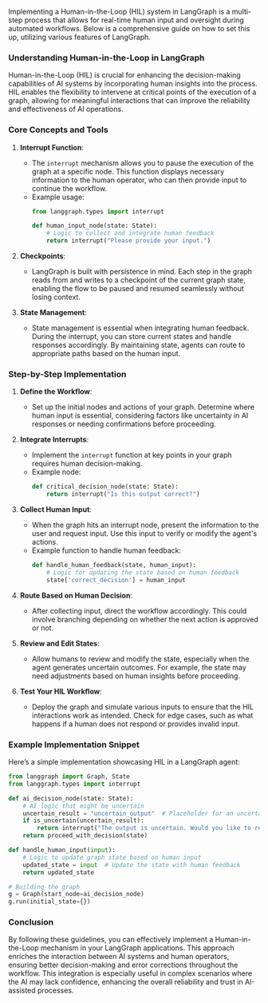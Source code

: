 Implementing a Human-in-the-Loop (HIL) system in LangGraph is a multi-step process that allows for real-time human input and oversight during automated workflows. Below is a comprehensive guide on how to set this up, utilizing various features of LangGraph.

### Understanding Human-in-the-Loop in LangGraph

Human-in-the-Loop (HIL) is crucial for enhancing the decision-making capabilities of AI systems by incorporating human insights into the process. HIL enables the flexibility to intervene at critical points of the execution of a graph, allowing for meaningful interactions that can improve the reliability and effectiveness of AI operations.

### Core Concepts and Tools

1. **Interrupt Function**: 
   - The `interrupt` mechanism allows you to pause the execution of the graph at a specific node. This function displays necessary information to the human operator, who can then provide input to continue the workflow. 
   - Example usage:
     ```python
     from langgraph.types import interrupt
     
     def human_input_node(state: State):
         # Logic to collect and integrate human feedback
         return interrupt("Please provide your input.")
     ```

2. **Checkpoints**:
   - LangGraph is built with persistence in mind. Each step in the graph reads from and writes to a checkpoint of the current graph state, enabling the flow to be paused and resumed seamlessly without losing context.

3. **State Management**:
   - State management is essential when integrating human feedback. During the interrupt, you can store current states and handle responses accordingly. By maintaining state, agents can route to appropriate paths based on the human input.

### Step-by-Step Implementation

1. **Define the Workflow**:
   - Set up the initial nodes and actions of your graph. Determine where human input is essential, considering factors like uncertainty in AI responses or needing confirmations before proceeding.

2. **Integrate Interrupts**:
   - Implement the `interrupt` function at key points in your graph requires human decision-making.
   - Example node:
     ```python
     def critical_decision_node(state: State):
         return interrupt("Is this output correct?")
     ```

3. **Collect Human Input**:
   - When the graph hits an interrupt node, present the information to the user and request input. Use this input to verify or modify the agent's actions.
   - Example function to handle human feedback:
     ```python
     def handle_human_feedback(state, human_input):
         # Logic for updating the state based on human feedback
         state['correct_decision'] = human_input
     ```

4. **Route Based on Human Decision**:
   - After collecting input, direct the workflow accordingly. This could involve branching depending on whether the next action is approved or not.

5. **Review and Edit States**:
   - Allow humans to review and modify the state, especially when the agent generates uncertain outcomes. For example, the state may need adjustments based on human insights before proceeding.

6. **Test Your HIL Workflow**:
   - Deploy the graph and simulate various inputs to ensure that the HIL interactions work as intended. Check for edge cases, such as what happens if a human does not respond or provides invalid input.

### Example Implementation Snippet

Here’s a simple implementation showcasing HIL in a LangGraph agent:

```python
from langgraph import Graph, State
from langgraph.types import interrupt

def ai_decision_node(state: State):
    # AI logic that might be uncertain
    uncertain_result = "uncertain_output"  # Placeholder for an uncertain result
    if is_uncertain(uncertain_result):
        return interrupt("The output is uncertain. Would you like to review it?")
    return proceed_with_decision(state)

def handle_human_input(input):
    # Logic to update graph state based on human input
    updated_state = input  # Update the state with human feedback
    return updated_state

# Building the graph
g = Graph(start_node=ai_decision_node)
g.run(initial_state={})
```

### Conclusion

By following these guidelines, you can effectively implement a Human-in-the-Loop mechanism in your LangGraph applications. This approach enriches the interaction between AI systems and human operators, ensuring better decision-making and error corrections throughout the workflow. This integration is especially useful in complex scenarios where the AI may lack confidence, enhancing the overall reliability and trust in AI-assisted processes.